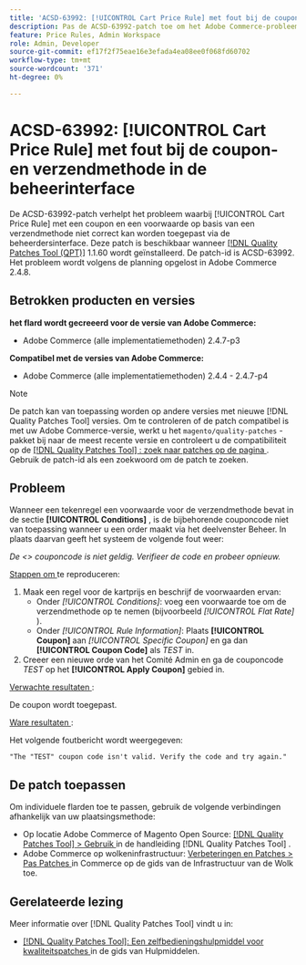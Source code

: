 ```yaml
---
title: 'ACSD-63992: [!UICONTROL Cart Price Rule] met fout bij de coupon- en verzendmethode in de beheerinterface'
description: Pas de ACSD-63992-patch toe om het Adobe Commerce-probleem op te lossen, waarbij [!UICONTROL Cart Price Rule] met een coupon en een voorwaarde op basis van een verzendmethode niet correct kan worden toegepast via de beheerinterface.
feature: Price Rules, Admin Workspace
role: Admin, Developer
source-git-commit: ef17f2f75eae16e3efada4ea08ee0f068fd60702
workflow-type: tm+mt
source-wordcount: '371'
ht-degree: 0%

---
```



# ACSD-63992: [!UICONTROL Cart Price Rule] met fout bij de coupon- en verzendmethode in de beheerinterface

De ACSD-63992-patch verhelpt het probleem waarbij [!UICONTROL Cart Price Rule] met een coupon en een voorwaarde op basis van een verzendmethode niet correct kan worden toegepast via de beheerdersinterface. Deze patch is beschikbaar wanneer [[!DNL Quality Patches Tool (QPT)]](/help/tools/quality-patches-tool/quality-patches-tool-to-self-serve-quality-patches.md) 1.1.60 wordt geïnstalleerd. De patch-id is ACSD-63992. Het probleem wordt volgens de planning opgelost in Adobe Commerce 2.4.8.

## Betrokken producten en versies

**het flard wordt gecreeerd voor de versie van Adobe Commerce:**

* Adobe Commerce (alle implementatiemethoden) 2.4.7-p3

**Compatibel met de versies van Adobe Commerce:**

* Adobe Commerce (alle implementatiemethoden) 2.4.4 - 2.4.7-p4

>[!NOTE]
>
>De patch kan van toepassing worden op andere versies met nieuwe [!DNL Quality Patches Tool] versies. Om te controleren of de patch compatibel is met uw Adobe Commerce-versie, werkt u het `magento/quality-patches` -pakket bij naar de meest recente versie en controleert u de compatibiliteit op de [[!DNL Quality Patches Tool] : zoek naar patches op de pagina ](https://experienceleague.adobe.com/tools/commerce-quality-patches/) . Gebruik de patch-id als een zoekwoord om de patch te zoeken.

## Probleem

Wanneer een tekenregel een voorwaarde voor de verzendmethode bevat in de sectie **[!UICONTROL Conditions]** , is de bijbehorende couponcode niet van toepassing wanneer u een order maakt via het deelvenster Beheer. In plaats daarvan geeft het systeem de volgende fout weer:

_De &lt;> couponcode is niet geldig. Verifieer de code en probeer opnieuw._

<u> Stappen om </u> te reproduceren:

1. Maak een regel voor de kartprijs en beschrijf de voorwaarden ervan:
   * Onder *[!UICONTROL Conditions]*: voeg een voorwaarde toe om de verzendmethode op te nemen (bijvoorbeeld *[!UICONTROL Flat Rate]* ).
   * Onder *[!UICONTROL Rule Information]*: Plaats **[!UICONTROL Coupon]** aan *[!UICONTROL Specific Coupon]* en ga dan **[!UICONTROL Coupon Code]** als *TEST* in.
1. Creeer een nieuwe orde van het Comité Admin en ga de couponcode *TEST* op het **[!UICONTROL Apply Coupon]** gebied in.

<u> Verwachte resultaten </u>:

De coupon wordt toegepast.

<u> Ware resultaten </u>:

Het volgende foutbericht wordt weergegeven:

```
"The "TEST" coupon code isn't valid. Verify the code and try again."
```

## De patch toepassen

Om individuele flarden toe te passen, gebruik de volgende verbindingen afhankelijk van uw plaatsingsmethode:

* Op locatie Adobe Commerce of Magento Open Source: [[!DNL Quality Patches Tool] > Gebruik ](/help/tools/quality-patches-tool/usage.md) in de handleiding [!DNL Quality Patches Tool] .
* Adobe Commerce op wolkeninfrastructuur: [ Verbeteringen en Patches > Pas Patches ](https://experienceleague.adobe.com/docs/commerce-cloud-service/user-guide/develop/upgrade/apply-patches.html) in Commerce op de gids van de Infrastructuur van de Wolk toe.

## Gerelateerde lezing

Meer informatie over [!DNL Quality Patches Tool] vindt u in:

* [[!DNL Quality Patches Tool]: Een zelfbedieningshulpmiddel voor kwaliteitspatches ](/help/tools/quality-patches-tool/quality-patches-tool-to-self-serve-quality-patches.md) in de gids van Hulpmiddelen.
